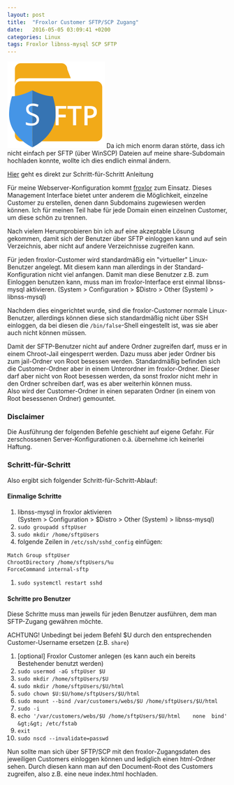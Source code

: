 ```yaml
---
layout: post
title:  "Froxlor Customer SFTP/SCP Zugang"
date:   2016-05-05 03:09:41 +0200
categories: Linux
tags: Froxlor libnss-mysql SCP SFTP
---
```


![SFTP Logo](/uploads/2016-05-05-sftp.png)
Da ich mich enorm daran störte, dass ich nicht einfach per SFTP (über WinSCP) Dateien auf meine share-Subdomain hochladen konnte, wollte ich dies endlich einmal ändern.

[Hier](froxlor-customer-sftp-scp-zugang/#sfs) geht es direkt zur Schritt-für-Schritt Anleitung

<!--more-->

Für meine Webserver-Konfiguration kommt [froxlor](https://www.froxlor.org/) zum Einsatz. Dieses Management Interface bietet unter anderem die Möglichkeit, einzelne Customer zu erstellen, denen dann Subdomains zugewiesen werden können. Ich für meinen Teil habe für jede Domain einen einzelnen Customer, um diese schön zu trennen.

Nach vielem Herumprobieren bin ich auf eine akzeptable Lösung gekommen, damit sich der Benutzer über SFTP einloggen kann und auf sein Verzeichnis, aber nicht auf andere Verzeichnisse zugreifen kann.

Für jeden froxlor-Customer wird standardmäßig ein "virtueller" Linux-Benutzer angelegt. Mit diesem kann man allerdings in der Standard-Konfiguration nicht viel anfangen. Damit man diese Benutzer z.B. zum Einloggen benutzen kann, muss man im froxlor-Interface erst einmal libnss-mysql aktivieren. (System &gt; Configuration &gt; $Distro &gt; Other (System) &gt; libnss-mysql)

Nachdem dies eingerichtet wurde, sind die froxlor-Customer normale Linux-Benutzer, allerdings können diese sich standardmäßig nicht über SSH einloggen, da bei diesen die `/bin/false`-Shell eingestellt ist, was sie aber auch nicht können müssen.

Damit der SFTP-Benutzer nicht auf andere Ordner zugreifen darf, muss er in einem Chroot-Jail eingesperrt werden. Dazu muss aber jeder Ordner bis zum jail-Ordner von Root besessen werden. Standardmäßig befinden sich die Customer-Ordner aber in einem Unterordner im froxlor-Ordner. Dieser darf aber nicht von Root besessen werden, da sonst froxlor nicht mehr in den Ordner schreiben darf, was es aber weiterhin können muss.  
Also wird der Customer-Ordner in einen separaten Ordner (in einem von Root besessenen Ordner) gemountet.

<h3 id="sfs">Disclaimer</h3>

Die Ausführung der folgenden Befehle geschieht auf eigene Gefahr. Für zerschossenen Server-Konfigurationen o.ä. übernehme ich keinerlei Haftung.

### Schritt-für-Schritt

Also ergibt sich folgender Schritt-für-Schritt-Ablauf:

#### Einmalige Schritte

  1. libnss-mysql in froxlor aktivieren  
     (System &gt; Configuration &gt; $Distro &gt; Other (System) &gt; libnss-mysql)
  1. `sudo groupadd sftpUser`
  1. `sudo mkdir /home/sftpUsers`
  1. folgende Zeilen in `/etc/ssh/sshd_config` einfügen:
    
    Match Group sftpUser
    ChrootDirectory /home/sftpUsers/%u
    ForceCommand internal-sftp

  1. `sudo systemctl restart sshd`

#### Schritte pro Benutzer
Diese Schritte muss man jeweils für jeden Benutzer ausführen, dem man SFTP-Zugang gewähren möchte.

ACHTUNG! Unbedingt bei jedem Befehl $U durch den entsprechenden Customer-Username ersetzen (z.B. `share`)

  1. [optional] Froxlor Customer anlegen (es kann auch ein bereits Bestehender benutzt werden)
  1. `sudo usermod -aG sftpUser $U`
  1. `sudo mkdir /home/sftpUsers/$U`
  1. `sudo mkdir /home/sftpUsers/$U/html`
  1. `sudo chown $U:$U/home/sftpUsers/$U/html`
  1. `sudo mount --bind /var/customers/webs/$U /home/sftpUsers/$U/html`
  1. `sudo -i`
  1. `echo '/var/customers/webs/$U /home/sftpUsers/$U/html    none  bind' &gt;&gt; /etc/fstab`
  1. `exit`
  1. `sudo nscd --invalidate=passwd`


Nun sollte man sich über SFTP/SCP mit den froxlor-Zugangsdaten des jeweiligen Customers einloggen können und lediglich einen html-Ordner sehen. Durch diesen kann man auf den Document-Root des Customers zugreifen, also z.B. eine neue index.html hochladen.

